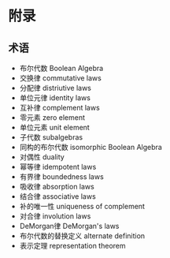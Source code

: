 # 附录

## 术语

  - 布尔代数 Boolean Algebra
  - 交换律 commutative laws
  - 分配律 distriutive laws
  - 单位元律 identity laws
  - 互补律 complement laws
  - 零元素 zero element
  - 单位元素 unit element
  - 子代数 subalgebras
  - 同构的布尔代数 isomorphic Boolean Algebra
  - 对偶性 duality
  - 幂等律 idempotent laws
  - 有界律 boundedness laws
  - 吸收律 absorption laws
  - 结合律 associative laws
  - 补的唯一性 uniqueness of complement
  - 对合律 involution laws
  - DeMorgan律 DeMorgan's laws
  - 布尔代数的替换定义 alternate definition
  - 表示定理 representation theorem
